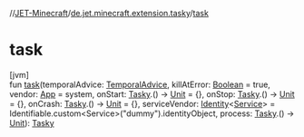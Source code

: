 //[JET-Minecraft](../../index.md)/[de.jet.minecraft.extension.tasky](index.md)/[task](task.md)

# task

[jvm]\
fun [task](task.md)(temporalAdvice: [TemporalAdvice](../de.jet.minecraft.tool.timing.tasky/-temporal-advice/index.md), killAtError: [Boolean](https://kotlinlang.org/api/latest/jvm/stdlib/kotlin/-boolean/index.html) = true, vendor: [App](../de.jet.minecraft.structure.app/-app/index.md) = system, onStart: [Tasky](../de.jet.minecraft.tool.timing.tasky/-tasky/index.md).() -&gt; [Unit](https://kotlinlang.org/api/latest/jvm/stdlib/kotlin/-unit/index.html) = {}, onStop: [Tasky](../de.jet.minecraft.tool.timing.tasky/-tasky/index.md).() -&gt; [Unit](https://kotlinlang.org/api/latest/jvm/stdlib/kotlin/-unit/index.html) = {}, onCrash: [Tasky](../de.jet.minecraft.tool.timing.tasky/-tasky/index.md).() -&gt; [Unit](https://kotlinlang.org/api/latest/jvm/stdlib/kotlin/-unit/index.html) = {}, serviceVendor: [Identity](../../../JET-Native/-j-e-t--native/de.jet.library.tool.smart.identification/-identity/index.md)&lt;[Service](../de.jet.minecraft.structure.service/-service/index.md)&gt; = Identifiable.custom&lt;Service&gt;("dummy").identityObject, process: [Tasky](../de.jet.minecraft.tool.timing.tasky/-tasky/index.md).() -&gt; [Unit](https://kotlinlang.org/api/latest/jvm/stdlib/kotlin/-unit/index.html)): [Tasky](../de.jet.minecraft.tool.timing.tasky/-tasky/index.md)
